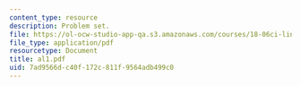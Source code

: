 ```yaml
---
content_type: resource
description: Problem set.
file: https://ol-ocw-studio-app-qa.s3.amazonaws.com/courses/18-06ci-linear-algebra-communications-intensive-spring-2004/7ad9566dc40f172c811f9564adb499c0_al1.pdf
file_type: application/pdf
resourcetype: Document
title: al1.pdf
uid: 7ad9566d-c40f-172c-811f-9564adb499c0
---
```

